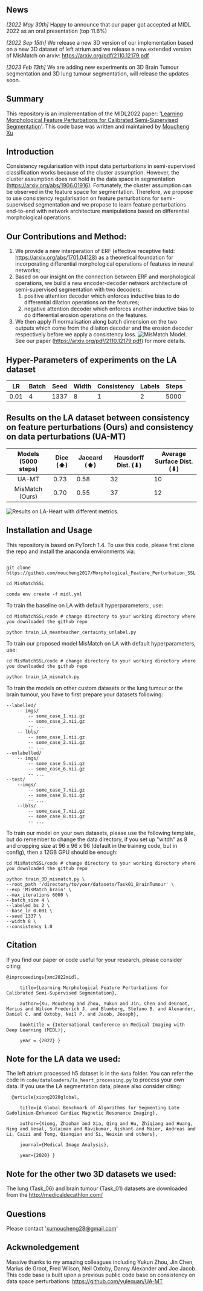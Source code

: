 ## News
_[2022 May 30th]_ Happy to announce that our paper got accepted at MIDL 2022 as an oral presentation (top 11.6%) 

_[2022 Sep 15th]_ We release a new 3D version of our implementation based on a new 3D dataset of left atrium and we release a new extended version of MisMatch on arxiv: https://arxiv.org/pdf/2110.12179.pdf

_[2023 Feb 13th]_  We are adding new experiments on 3D Brain Tumour segmentation and 3D lung tumour segmentation, will release the updates soon.

## Summary
This repository is an implementation of the MIDL2022 paper: '[Learning Morphological Feature Perturbations for Calibrated Semi-Supervised Segmentation](https://openreview.net/pdf?id=OL6tAasXCmi)'. This code base was written and maintained by [Moucheng Xu](https://moucheng2017.github.io/)

## Introduction
Consistency regularisation with input data perturbations in semi-supervised classification works 
because of the cluster assumption. However, the cluster assumption does not hold in the data space in 
segmentation (https://arxiv.org/abs/1906.01916). 
Fortunately, the cluster assumption can be observed in the feature space for segmentation. 
Therefore, we propose to use consistency regularisation on feature perturbations for semi-supervised segmentation and we propose to learn
feature perturbations end-to-end with network architecture manipulations based on differential morphological operations.

## Our Contributions and Method:
1) We provide a new interperation of ERF (effective receptive field: https://arxiv.org/abs/1701.04128) as a theoretical foundation for incorporating differential morphological operations of features in neural networks;
2) Based on our insight on the connection between ERF and morphological operations, we build a new encoder-decoder network architecture of semi-supervised segmentation with two decoders:
   1) positive attention decoder which enforces inductive bias to do differential dilation operations on the features;
   2) negative attention decoder which enforces another inductive bias to do differential erosion operations on the features.
3) We then apply l1 normalisation along batch dimension on the two outputs which come from the dilaiton decoder and the erosion decoder respectively before we apply a consistency loss.
![MisMatch Model.](pics/mismatch.png "Plot.")
See our paper (https://arxiv.org/pdf/2110.12179.pdf) for more details.

## Hyper-Parameters of experiments on the LA dataset
| LR   | Batch | Seed | Width | Consistency | Labels | Steps | 
|------|-------|------|-------|-------------|--------|-------|
| 0.01 | 4     | 1337 | 8     |       1     |      2 |  5000 |


## Results on the LA dataset between consistency on feature perturbations (Ours) and consistency on data perturbations (UA-MT)
| Models (5000 steps) | Dice (⬆) | Jaccard (⬆) | Hausdorff Dist. (⬇) | Average Surface Dist. (⬇) |
|:-------------------:|----------|-------------|---------------------|---------------------------|
|        UA-MT        | 0.73     | 0.58        | 32                  | 10                        | 
|   MisMatch (Ours)   | 0.70     | 0.55        | 37                  | 12                        | 

![Results on LA-Heart with different metrics.](pics/la_heart.png "Plot.")


## Installation and Usage

This repository is based on PyTorch 1.4. To use this code, please first clone the repo and install the anaconda environments via:

   ```shell

   git clone https://github.com/moucheng2017/Morphological_Feature_Perturbation_SSL

   cd MisMatchSSL

   conda env create -f midl.yml

   ```

To train the baseline on LA with default hyperparameters:, use:

   ```shell
   cd MisMatchSSL/code # change directory to your working directory where you downloaded the github repo

   python train_LA_meanteacher_certainty_unlabel.py 
   ```


To train our proposed model MisMatch on LA with default hyperparameters, use:

   ```shell
   cd MisMatchSSL/code # change directory to your working directory where you downloaded the github repo

   python train_LA_mismatch.py 
   ```

To train the models on other custom datasets or the lung tumour or the brain tumour, you have to first prepare your datasets following:
```shell
--labelled/
    -- imgs/
        -- some_case_1.nii.gz
        -- some_case_2.nii.gz
        -- ...
    -- lbls/
        -- some_case_1.nii.gz
        -- some_case_2.nii.gz
        -- ...
--unlabelled/
    -- imgs/
        -- some_case_5.nii.gz
        -- some_case_6.nii.gz
        -- ...
--test/
    --imgs/
        -- some_case_7.nii.gz
        -- some_case_8.nii.gz
        -- ...
    --lbls/
        -- some_case_7.nii.gz
        -- some_case_8.nii.gz
        -- ...

```

To train our model on your own datasets, please use the following template, but do remember to change the data directory, if you set up "witdh" as 8 and cropping size at 96 x 96 x 96 (default in the training code, but in config), then a 12GB GPU should be enough:
```shell
cd MisMatchSSL/code # change directory to your working directory where you downloaded the github repo

python train_3D_mismatch.py \
--root_path '/directory/to/your/datasets/Task01_BrainTumour' \
--exp 'MisMatch_brain' \
--max_iterations 6000 \
--batch_size 4 \
--labeled_bs 2 \
--base_lr 0.001 \
--seed 1337 \
--width 8 \
--consistency 1.0
```

## Citation

If you find our paper or code useful for your research, please consider citing:

    @inproceedings{xmc2022midl,

         title={Learning Morphological Feature Perturbations for Calibrated Semi-Supervised Segmentation},

         author={Xu, Moucheng and Zhou, Yukun and Jin, Chen and deGroot, Marius and Wilson Frederick J. and Blumberg, Stefano B. and Alexander, Daniel C. and Oxtoby, Neil P. and Jacob, Joseph},

         booktitle = {International Conference on Medical Imaging with Deep Learning (MIDL)},

         year = {2022} }


## Note for the LA data we used:
The left atrium processed h5 dataset is in the `data` folder. You can refer the code in `code/dataloaders/la_heart_processing.py` to process your own data. If you use the LA segmentation data, please also consider citing:

      @article{xiong2020global,

         title={A Global Benchmark of Algorithms for Segmenting Late Gadolinium-Enhanced Cardiac Magnetic Resonance Imaging},

         author={Xiong, Zhaohan and Xia, Qing and Hu, Zhiqiang and Huang, Ning and Vesal, Sulaiman and Ravikumar, Nishant and Maier, Andreas and Li, Caizi and Tong, Qianqian and Si, Weixin and others},

         journal={Medical Image Analysis},

         year={2020} }


## Note for the other two 3D datasets we used:
The lung (Task_06) and brain tumour (Task_01) datasets are downloaded from the http://medicaldecathlon.com/


## Questions
Please contact 'xumoucheng28@gmail.com'


## Ackwnoledgement
Massive thanks to my amazing colleagues including Yukun Zhou, Jin Chen, Marius de Groot, Fred Wilson, Neil Oxtoby, Danny Alexander and Joe Jacob.
This code base is built upon a previous public code base on consistency on data space perturbations: https://github.com/yulequan/UA-MT
